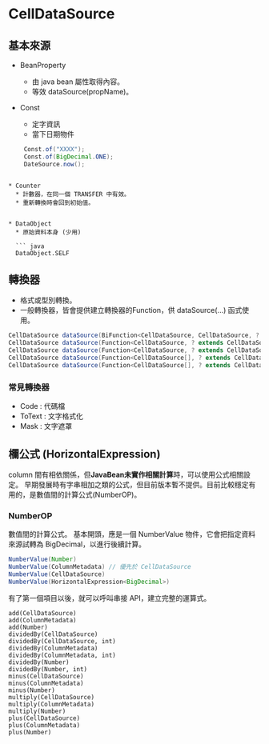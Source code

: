 

# CellDataSource


## 基本來源

* BeanProperty
  * 由 java bean 屬性取得內容。
  * 等效 dataSource(propName)。
  

* Const 
  * 定字資訊
  * 當下日期物件
   ``` java
    Const.of("XXXX");
    Const.of(BigDecimal.ONE);
    DateSource.now();
```
    
* Counter 
  * 計數器，在同一個 TRANSFER 中有效。
  * 重新轉換時會回到初始值。


* DataObject
  * 原始資料本身 (少用)
  
  ``` java 
  DataObject.SELF
 ```

## 轉換器

  * 格式或型別轉換。
  * 一般轉換器，皆會提供建立轉換器的Function，供 dataSource(...) 函式使用。
  
```java
CellDataSource dataSource(BiFunction<CellDataSource, CellDataSource, ? extends CellDataSource>, String, String)
CellDataSource dataSource(Function<CellDataSource, ? extends CellDataSource>, CellDataSource)
CellDataSource dataSource(Function<CellDataSource, ? extends CellDataSource>, String)
CellDataSource dataSource(Function<CellDataSource[], ? extends CellDataSource>, CellDataSource...)
CellDataSource dataSource(Function<CellDataSource[], ? extends CellDataSource>, String...)
```
  

### 常見轉換器

   * Code : 代碼檔
   * ToText : 文字格式化
   * Mask : 文字遮罩


## 欄公式 (HorizontalExpression)

  column 間有相依關係，但**JavaBean未實作相關計算**時，可以使用公式相關設定。
  早期發展時有字串相加之類的公式，但目前版本暫不提供。目前比較穩定有用的，是數值間的計算公式(NumberOP)。  


### NumberOP

  數值間的計算公式。
  基本開頭，應是一個 NumberValue 物件，它會把指定資料來源試轉為 BigDecimal，以進行後續計算。  
  
  ``` java
NumberValue(Number)  
NumberValue(ColumnMetadata) // 優先於 CellDataSource
NumberValue(CellDataSource)
NumberValue(HorizontalExpression<BigDecimal>)
  ```
  
  有了第一個項目以後，就可以呼叫串接 API，建立完整的運算式。
  
  ```
add(CellDataSource)
add(ColumnMetadata)
add(Number)
dividedBy(CellDataSource)
dividedBy(CellDataSource, int)
dividedBy(ColumnMetadata)
dividedBy(ColumnMetadata, int)
dividedBy(Number)
dividedBy(Number, int)
minus(CellDataSource)
minus(ColumnMetadata)
minus(Number)
multiply(CellDataSource)
multiply(ColumnMetadata)
multiply(Number)
plus(CellDataSource)
plus(ColumnMetadata)
plus(Number)  
  ```
  
  
  
  
  
  
  
  
      


